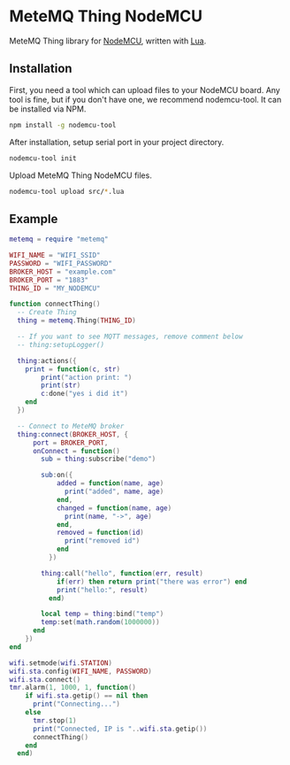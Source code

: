 # MeteMQ Thing NodeMCU

MeteMQ Thing library for [NodeMCU](http://nodemcu.com/index_en.html), written with [Lua](https://www.lua.org/).
## Installation
First, you need a tool which can upload files to your NodeMCU board. Any tool is fine, but if you don't have one, we recommend nodemcu-tool. It can be installed via NPM.
```sh
npm install -g nodemcu-tool

```

After installation, setup serial port in your project directory.

```sh
nodemcu-tool init
```

Upload MeteMQ Thing NodeMCU files.
```sh
nodemcu-tool upload src/*.lua
```

## Example

```lua
metemq = require "metemq"

WIFI_NAME = "WIFI_SSID"
PASSWORD = "WIFI_PASSWORD"
BROKER_HOST = "example.com"
BROKER_PORT = "1883"
THING_ID = "MY_NODEMCU"

function connectThing()
  -- Create Thing
  thing = metemq.Thing(THING_ID)

  -- If you want to see MQTT messages, remove comment below
  -- thing:setupLogger()

  thing:actions({
    print = function(c, str)
        print("action print: ")
        print(str)
        c:done("yes i did it")
    end
  })

  -- Connect to MeteMQ broker
  thing:connect(BROKER_HOST, {
      port = BROKER_PORT,
      onConnect = function()
        sub = thing:subscribe("demo")

        sub:on({
            added = function(name, age)
              print("added", name, age)
            end,
            changed = function(name, age)
              print(name, "->", age)
            end,
            removed = function(id)
              print("removed id")
            end
          })

        thing:call("hello", function(err, result)
            if(err) then return print("there was error") end
            print("hello:", result)
          end)

        local temp = thing:bind("temp")
        temp:set(math.random(1000000))
      end
    })
end

wifi.setmode(wifi.STATION)
wifi.sta.config(WIFI_NAME, PASSWORD)
wifi.sta.connect()
tmr.alarm(1, 1000, 1, function()
    if wifi.sta.getip() == nil then
      print("Connecting...")
    else
      tmr.stop(1)
      print("Connected, IP is "..wifi.sta.getip())
      connectThing()
    end
  end)

```
